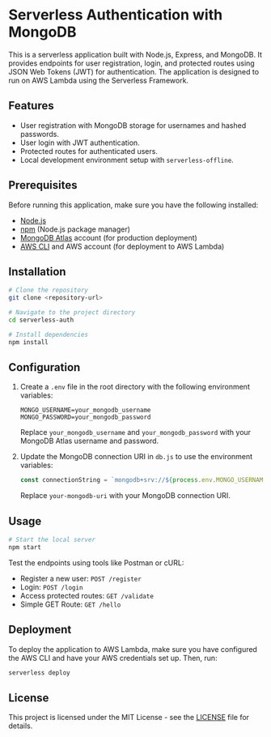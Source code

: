 # Serverless Authentication with MongoDB

This is a serverless application built with Node.js, Express, and MongoDB. It provides endpoints for user registration, login, and protected routes using JSON Web Tokens (JWT) for authentication. The application is designed to run on AWS Lambda using the Serverless Framework.

## Features

- User registration with MongoDB storage for usernames and hashed passwords.
- User login with JWT authentication.
- Protected routes for authenticated users.
- Local development environment setup with `serverless-offline`.

## Prerequisites

Before running this application, make sure you have the following installed:

- [Node.js](https://nodejs.org/)
- [npm](https://www.npmjs.com/get-npm) (Node.js package manager)
- [MongoDB Atlas](https://www.mongodb.com/cloud/atlas) account (for production deployment)
- [AWS CLI](https://aws.amazon.com/cli/) and AWS account (for deployment to AWS Lambda)

## Installation

```bash
# Clone the repository
git clone <repository-url>

# Navigate to the project directory
cd serverless-auth

# Install dependencies
npm install
```

## Configuration

1. Create a `.env` file in the root directory with the following environment variables:

   ```plaintext
   MONGO_USERNAME=your_mongodb_username
   MONGO_PASSWORD=your_mongodb_password
   ```

   Replace `your_mongodb_username` and `your_mongodb_password` with your MongoDB Atlas username and password.

2. Update the MongoDB connection URI in `db.js` to use the environment variables:

   ```javascript
   const connectionString = `mongodb+srv://${process.env.MONGO_USERNAME}:${process.env.MONGO_PASSWORD}@your-mongodb-uri`;
   ```

   Replace `your-mongodb-uri` with your MongoDB connection URI.

## Usage

```bash
# Start the local server
npm start
```

Test the endpoints using tools like Postman or cURL:

- Register a new user: `POST /register`
- Login: `POST /login`
- Access protected routes: `GET /validate`
- Simple GET Route: `GET /hello`

## Deployment

To deploy the application to AWS Lambda, make sure you have configured the AWS CLI and have your AWS credentials set up. Then, run:

```bash
serverless deploy
```

## License

This project is licensed under the MIT License - see the [LICENSE](LICENSE) file for details.
